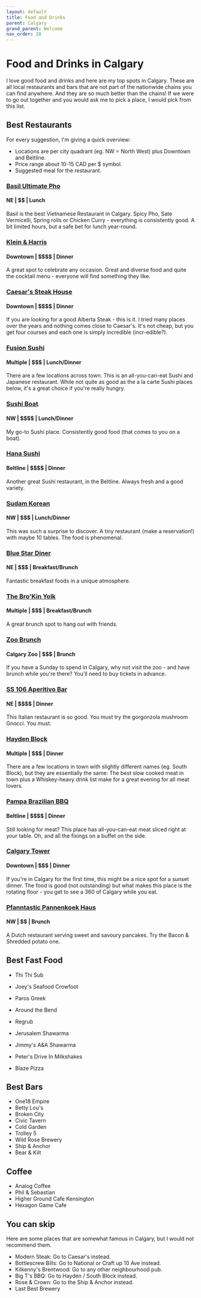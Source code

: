 ```yaml
---
layout: default
title: Food and Drinks
parent: Calgary
grand_parent: Welcome
nav_order: 20
---
```

# Food and Drinks in Calgary
I love good food and drinks and here are my top spots in Calgary.
These are all local restaurants and bars that are not part of the nationwide chains you can find anywhere. And they are so much better than the chains!
If we were to go out together and you would ask me to pick a place, I would pick from this list.

## Best Restaurants
For every suggestion, I'm giving a quick overview:
- Locations are per city quadrant (eg. NW = North West) plus Downtown and Beltline.
- Price range about 10-15 CAD per $ symbol.
- Suggested meal for the restaurant.

### [Basil Ultimate Pho](https://goo.gl/maps/LxX6agvptufbCebc9)
#### NE | \$\$ | Lunch
Basil is the best Vietnamese Restaurant in Calgary. Spicy Pho, Sate Vermicelli, Spring rolls or Chicken Curry - everything is consistently good.
A bit limited hours, but a safe bet for lunch year-round.

### [Klein & Harris](https://goo.gl/maps/AwPfR489qhLggL6SA)
#### Downtown | \$\$\$\$ | Dinner
A great spot to celebrate any occasion. Great and diverse food and quite the cocktail menu - everyone will find something they like.

### [Caesar's Steak House](https://goo.gl/maps/BTkasWTrHNc6u15K6)
#### Downtown | \$\$\$\$ | Dinner
If you are looking for a good Alberta Steak - this is it. I tried many places over the years and nothing comes close to Caesar's. It's not cheap, but you get four courses and each one is simply incredible (incr-edible?).

### [Fusion Sushi](https://goo.gl/maps/AQfjvAbs5UrKLhAaA)
#### Multiple | \$\$\$ | Lunch/Dinner
There are a few locations across town. This is an all-you-can-eat Sushi and Japanese restaurant. While not quite as good as the a la carte Sushi places below, it's a great choice if you're really hungry.

### [Sushi Boat](https://goo.gl/maps/W4vXh2y3zHTKVhKV9)
#### NW | \$\$\$\$ | Lunch/Dinner
My go-to Sushi place. Consistently good food (that comes to you on a boat).

### [Hana Sushi](https://goo.gl/maps/nSyXFtUgfx4qPtrB8)
#### Beltline | \$\$\$\$ | Dinner
Another great Sushi restaurant, in the Beltline. Always fresh and a good variety.

### [Sudam Korean](https://goo.gl/maps/ZEu23KB58JfHptP56)
#### NW | \$\$\$ | Lunch/Dinner
This was such a surprise to discover. A tiny restaurant (make a reservation!) with maybe 10 tables. The food is phenomenal.

### [Blue Star Diner](https://goo.gl/maps/NJnZPiAx2igNUGb36)
#### NE | \$\$\$ | Breakfast/Brunch
Fantastic breakfast foods in a unique atmosphere.

### [The Bro'Kin Yolk](https://goo.gl/maps/ccv9BpVbx9BfEPUp8)
#### Multiple | \$\$\$ | Breakfast/Brunch
A great brunch spot to hang out with friends.

### [Zoo Brunch](https://www.calgaryzoo.com/events/safari-brunch)
#### Calgary Zoo | \$\$\$ | Brunch
If you have a Sunday to spend in Calgary, why not visit the zoo - and have brunch while you're there? You'll need to buy tickets in advance.

### [SS 106 Aperitivo Bar](https://goo.gl/maps/kQzqxYctkS7UnYzP6)
#### NE | \$\$\$\$ | Dinner
This Italian restaurant is so good. You must try the gorgonzola mushroom Gnocci. You must.

### [Hayden Block](https://g.page/haydenblock?share)
#### Multiple | \$\$\$ | Dinner
There are a few locations in town with slightly different names (eg. South Block), but they are essentially the same: The best slow cooked meat in town plus a Whiskey-heavy drink list make for a great evening for all meat lovers.

### [Pampa Brazilian BBQ](https://g.page/PampaCalgary?share)
#### Beltline | \$\$\$\$ | Dinner
Still looking for meat? This place has all-you-can-eat meat sliced right at your table. Oh, and all the fixings on a buffet on the side.

### [Calgary Tower](https://goo.gl/maps/bZYm54e36pHw2gin7)
#### Downtown | \$\$\$ | Dinner
If you're in Calgary for the first time, this might be a nice spot for a sunset dinner. The food is good (not outstanding) but what makes this place is the rotating floor - you get to see a 360 of Calgary while you eat.

### [Pfanntastic Pannenkoek Haus](https://goo.gl/maps/7CTfQRj7DAGVxx19A)
#### NW | \$\$ | Brunch
A Dutch restaurant serving sweet and savoury pancakes. Try the Bacon & Shredded potato one.

## Best Fast Food
- Thi Thi Sub
- Joey's Seafood Crowfoot

- Paros Greek
- Around the Bend
- Regrub
- Jerusalem Shawarma
- Jimmy's A&A Shawarma
- Peter's Drive In Milkshakes
- Blaze Pizza

## Best Bars
- One18 Empire
- Betty Lou's
- Broken City
- Civic Tavern
- Cold Garden
- Trolley 5
- Wild Rose Brewery
- Ship & Anchor
- Bear & Kilt

## Coffee
- Analog Coffee
- Phil & Sebastian
- Higher Ground Cafe Kensington
- Hexagon Game Cafe

## You can skip
Here are some places that are somewhat famous in Calgary, but I would not recommend them.
- Modern Steak: Go to Caesar's instead.
- Bottlescrew Bills: Go to National or Craft up 10 Ave instead.
- Kilkenny's Brentwood: Go to any other neighbourhood pub.
- Big T's BBQ: Go to Hayden / South Block instead.
- Rose & Crown: Go to the Ship & Anchor instead.
- Last Best Brewery 